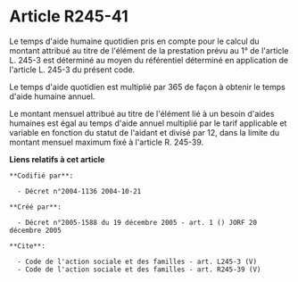 # Article R245-41

Le temps d'aide humaine quotidien pris en compte pour le calcul du montant attribué au titre de l'élément de la prestation
prévu au 1° de l'article L. 245-3 est déterminé au moyen du référentiel déterminé en application de l'article L. 245-3 du
présent code. 

Le temps d'aide quotidien est multiplié par 365 de façon à obtenir le temps d'aide humaine annuel. 

Le montant mensuel attribué au titre de l'élément lié à un besoin d'aides humaines est égal au temps d'aide annuel multiplié
par le tarif applicable et variable en fonction du statut de l'aidant et divisé par 12, dans la limite du montant mensuel
maximum fixé à l'article R. 245-39.

**Liens relatifs à cet article**

	**Codifié par**:

	  - Décret n°2004-1136 2004-10-21

	**Créé par**:

	  - Décret n°2005-1588 du 19 décembre 2005 - art. 1 () JORF 20 décembre 2005

	**Cite**:

	  - Code de l'action sociale et des familles - art. L245-3 (V)
	  - Code de l'action sociale et des familles - art. R245-39 (V)
